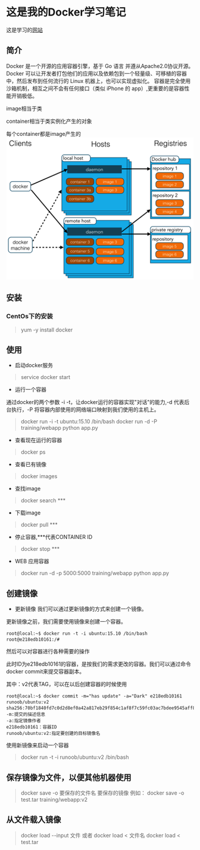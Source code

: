 ﻿# 这是我的Docker学习笔记

这是学习的[网站](http://www.runoob.com/docker/docker-tutorial.html)

## 简介
Docker 是一个开源的应用容器引擎，基于 Go 语言 并遵从Apache2.0协议开源。
Docker 可以让开发者打包他们的应用以及依赖包到一个轻量级、可移植的容器中，然后发布到任何流行的 Linux 机器上，也可以实现虚拟化。
容器是完全使用沙箱机制，相互之间不会有任何接口（类似 iPhone 的 app）,更重要的是容器性能开销极低。

image相当于类

container相当于类实例化产生的对象

每个container都是image产生的
![](https://github.com/spacetimezt/hello_world/blob/master/Dcoker/Docker%E6%9E%B6%E6%9E%84.png)
## 安装
### CentOs下的安装
> yum -y install docker

## 使用
- 启动docker服务
> service docker start

- 运行一个容器

通过docker的两个参数 -i -t，让docker运行的容器实现"对话"的能力,-d 代表后台执行，-P 将容器内部使用的网络端口映射到我们使用的主机上。
> docker run -i -t ubuntu:15.10 /bin/bash
> docker run -d -P training/webapp python app.py

- 查看现在运行的容器
> docker ps

- 查看已有镜像
> docker images

- 查找image
> docker search ***

- 下载image
> docker pull ***

- 停止容器,***代表CONTAINER ID
> docker stop ***

- WEB 应用容器
> docker run -d -p 5000:5000 training/webapp python app.py

## 创建镜像

- 更新镜像
我们可以通过更新镜像的方式来创建一个镜像。

更新镜像之前，我们需要使用镜像来创建一个容器。
```
root@local:~$ docker run -t -i ubuntu:15.10 /bin/bash
root@e218edb10161:/# 
```
然后可以对容器进行各种需要的操作

此时ID为e218edb10161的容器，是按我们的需求更改的容器。我们可以通过命令 docker commit来提交容器副本。

其中：v2代表TAG，可以在以后创建容器的时候使用

```
root@local:~$ docker commit -m="has update" -a="Dark" e218edb10161 runoob/ubuntu:v2
sha256:70bf1840fd7c0d2d8ef0a42a817eb29f854c1af8f7c59fc03ac7bdee9545aff8
-m:提交的描述信息
-a:指定镜像作者
e218edb10161：容器ID
runoob/ubuntu:v2:指定要创建的目标镜像名
```

使用新镜像来启动一个容器
> docker run -t -i runoob/ubuntu:v2 /bin/bash     

## 保存镜像为文件，以便其他机器使用
> docker save -o 要保存的文件名    要保存的镜像
例如：
> docker save -o test.tar training/webapp:v2

## 从文件载入镜像
> docker load --input 文件
或者
> docker load < 文件名
> docker load < test.tar

